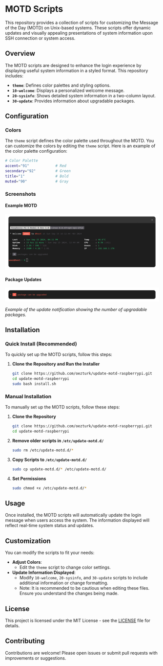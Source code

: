 # MOTD Scripts

This repository provides a collection of scripts for customizing the Message of the Day (MOTD) on Unix-based systems. These scripts offer dynamic updates and visually appealing presentations of system information upon SSH connection or system access.

## Overview

The MOTD scripts are designed to enhance the login experience by displaying useful system information in a styled format. This repository includes:

- **`theme`**: Defines color palettes and styling options.
- **`10-welcome`**: Displays a personalized welcome message.
- **`20-sysinfo`**: Shows detailed system information in a two-column layout.
- **`30-update`**: Provides information about upgradable packages.

## Configuration

### Colors

The `theme` script defines the color palette used throughout the MOTD. You can customize the colors by editing the `theme` script. Here is an example of the color palette configuration:

```bash
# Color Palette
accent="91"            # Red
secondary="92"         # Green
title="1"              # Bold
muted="90"             # Gray
```

### Screenshots

#### Example MOTD

![Screenshot](images/screenshot0.png)

#### Package Updates

![Update](images/screenshot-update.png)

*Example of the update notification showing the number of upgradable packages.*

## Installation

### Quick Install (Recommended)

To quickly set up the MOTD scripts, follow this steps:

1. **Clone the Repository and Run the Installer**
   ```bash
   git clone https://github.com/oezturk/update-motd-raspberrypi.git
   cd update-motd-raspberrypi
   sudo bash install.sh
   ```

### Manual Installation

To manually set up the MOTD scripts, follow these steps:

1. **Clone the Repository**
   ```bash
   git clone https://github.com/oezturk/update-motd-raspberrypi.git
   cd update-motd-raspberrypi
   ```

2. **Remove older scripts in `/etc/update-motd.d/`**
   ```bash
   sudo rm /etc/update-motd.d/*
   ```

3. **Copy Scripts to `/etc/update-motd.d/`**
   ```bash
   sudo cp update-motd.d/* /etc/update-motd.d/
   ```

4. **Set Permissions**
   ```bash
   sudo chmod +x /etc/update-motd.d/*
   ```

## Usage

Once installed, the MOTD scripts will automatically update the login message when users access the system. The information displayed will reflect real-time system status and updates.

## Customization

You can modify the scripts to fit your needs:

- **Adjust Colors**:
  - Edit the `theme` script to change color settings.
- **Update Information Displayed**:
  - Modify `10-welcome`, `20-sysinfo`, and `30-update` scripts to include additional information or change formatting.
  - Note: It is recommended to be cautious when editing these files. Ensure you understand the changes being made.

## License

This project is licensed under the MIT License - see the [LICENSE](LICENSE) file for details.

## Contributing

Contributions are welcome! Please open issues or submit pull requests with improvements or suggestions.
